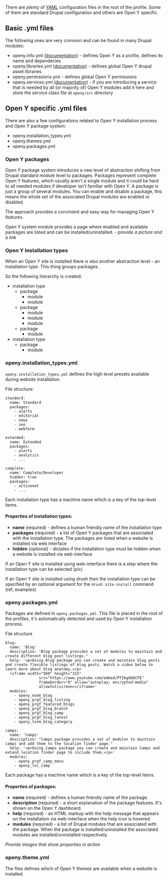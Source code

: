 There are plenty of [YAML](http://en.wikipedia.org/wiki/YAML) configuration files in the root of the profile. Some of them are standard Drupal configuration and others are Open Y specific.

## Basic .yml files
The following ones are very common and can be found in many Drupal modules:
* openy.info.yml ([documentation](https://www.drupal.org/docs/8/creating-custom-modules/let-drupal-8-know-about-your-module-with-an-infoyml-file)) - defines Open Y as a profile, defines its name and dependecies
* openy.libraries.yml ([documentation](https://www.drupal.org/docs/8/creating-custom-modules/adding-stylesheets-css-and-javascript-js-to-a-drupal-8-module)) - defines global Open Y drupal asset libraries
* openy.permissions.yml - defines global Open Y permissions
* openy.services.yml ([documentation](https://www.drupal.org/docs/8/api/services-and-dependency-injection/structure-of-a-service-file)) - if you are introducing a service that is needed by all (or majority of) Open Y modules add it here and store the service class file at `openy/src` directory

## Open Y specific .yml files
There are also a few configurations related to Open Y installation process and Open Y package system:
* openy.installation_types.yml
* openy.themes.yml
* openy.packages.yml

### Open Y packages
Open Y package system introduces a new level of abstraction shifting from Drupal standard module level to packages. Packages represent complete Open Y features, which usually aren't a single module and it could be hard to all needed modules if developer isn't familiar with Open Y. A package is just a group of several modules. You can enable and disable a package, this means the whole set of the associated Drupal modules are enabled or disabled.

The approach provides a convinient and easy way for managing Open Y features.

Open Y system module provides a page where enabled and available packages are listed and can be installed/uninstalled. - _provide a picture and a link_

### Open Y Installation types
When an Open Y site is installed there is also another abstraction level - an installation type. This thing groups packages.

So the following hierarchy is created:
* installation type
  * package
    * module
    * module
  * package
    * module
    * module
    * module
  * package
    * module
* installation type
  * package
    * module

### openy.installation_types.yml
`openy.installation_types.yml` defines the high level presets available during website installation.

File structure:
```
standard:
  name: Standard
  packages:
    - alerts
    - editorial
    - news
    - seo
    - webform

extended:
  name: Extended
  packages:
    - alerts
    - analytics
    - ...

complete:
  name: Complete/Developer
  hidden: true
  packages:
    - activenet
    - ...
```

Each installation type has a machine name which is a key of the top-level items.

#### Properties of installation types:
 - **name** (required) - defines a human friendly name of the installation type
 - **packages** (required) - a list of Open Y packages that are associated with the installation type. The packages are listed when a website is installed via web interface 
 - **hidden** (optional) - dictates if the installation type must be hidden when a website is installed via web interface

If an Open Y site is installed using web-interface there is a step where the installation type can be selected (pic)

If an Open Y site is installed using drush then the installation type can be specified by an optional argument for the `drush site-install` command (ref, examples)

### openy.packages.yml
Packages are defined in `openy.packages.yml`. This file is placed in the root of the profiles, it's automatically detected and used by Open Y installation process.

File structure
```
blog:
  name: 'Blog'
  description: "Blog package provides a set of modules to maintain and create different blog post listings."
  help: '<p>Using Blog package you can create and maintain blog posts and create flexible listings of blog posts. Watch a video below to learn more about blog anatomy.</p>
  <iframe width="560" height="315"
               src="https://www.youtube.com/embed/PTZkgOb8CFE"
               frameborder="0" allow="autoplay; encrypted-media"
               allowfullscreen></iframe>'
  modules:
    - openy_node_blog
    - openy_prgf_blog_listing
    - openy_prgf_featured_blogs
    - openy_prgf_blog_branch
    - openy_prgf_blog_camp
    - openy_prgf_blog_latest
    - openy_txnm_blog_category

camps:
  name: 'Camps'
  description: "Camps package provides a set of modules to maintain camps and add them to the location finder page."
  help: '<p>Using Camps package you can create and maintain Camps and extend location finder page to include them.</p>'
  modules:
    - openy_prgf_camp_menu
    - openy_loc_camp
```

Each package has a machine name which is a key of the top-level items.

#### Properties of packages:
 - **name** (required) - defines a human friendly name of the package.
 - **description** (required) - a short explanation of the package features. It's shown on the Open Y dashboard.
 - **help** (required) - an HTML markup with the help message that appears on the installation via web-interface when the help icon is hovered.
 - **modules** (required) - a list of Drupal modules that are associated with the package. When the package is installed/uninstalled the associated modules are installed/uninstalled respectively.

_Provide images that show properties in action_

### openy.theme.yml
The files defines which of Open Y themes are available when a website is installed.